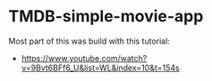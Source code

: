 # TMDB-simple-movie-app

Most part of this was build with this tutorial:
* https://www.youtube.com/watch?v=9Bvt6BFf6_U&list=WL&index=10&t=154s